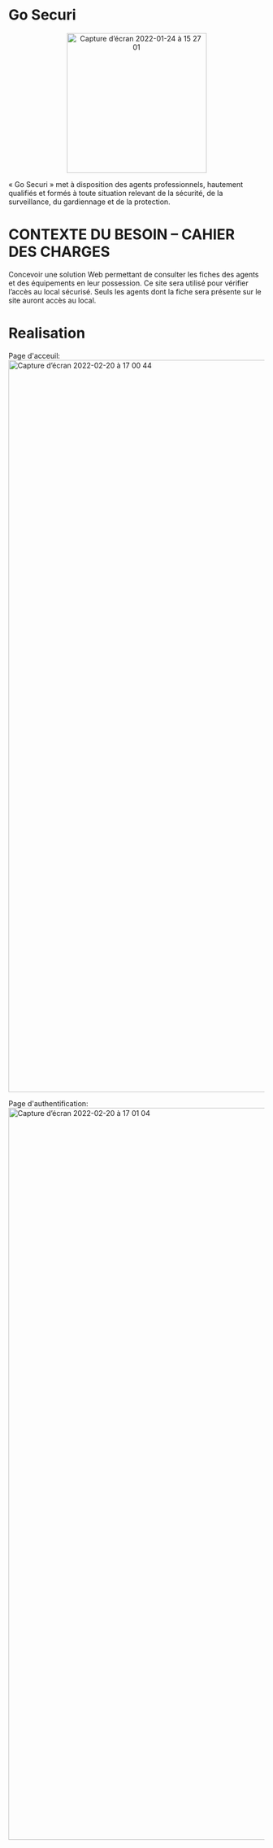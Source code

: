 # Go Securi

<p align="center"><img width="275" alt="Capture d’écran 2022-01-24 à 15 27 01" src="https://user-images.githubusercontent.com/93190978/154850277-6498765c-0ff7-48f9-bd13-0050253ff424.png"></p>

« Go Securi » met à disposition des agents professionnels, hautement qualifiés et formés à toute situation relevant de la sécurité, de la surveillance, du gardiennage et de la protection.

# CONTEXTE DU BESOIN – CAHIER DES CHARGES

Concevoir une solution Web permettant de consulter les fiches des agents et des équipements en leur possession. 
Ce site sera utilisé pour vérifier l’accès au local sécurisé.
Seuls les agents dont la fiche sera présente sur le site auront accès au local.

# Realisation

Page d'acceuil:
<img width="1440" alt="Capture d’écran 2022-02-20 à 17 00 44" src="https://user-images.githubusercontent.com/93190978/154851820-df14f490-1656-4e19-a1d3-6bd7b668e23e.png">

Page d'authentification:
<img width="1440" alt="Capture d’écran 2022-02-20 à 17 01 04" src="https://user-images.githubusercontent.com/93190978/154851836-d02db292-8fdc-4b4a-bbd3-7c909604bd86.png">
